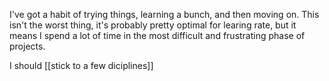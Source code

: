 I've got a habit of trying things, learning a bunch, and then moving on. This isn't the worst thing, it's probably pretty optimal for learing rate, but it means I spend a lot of time in the most difficult and frustrating phase of projects.

I should [[stick to a few diciplines]]